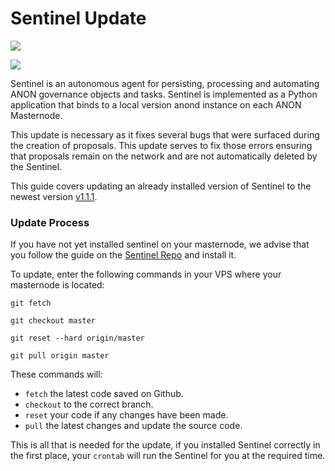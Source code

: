 # Sentinel Update

[![](https://img.shields.io/badge/Sentinel-v1.1.1-green.svg)](https://github.com/anonymousbitcoin/sentinel/releases/tag/v1.1.1)

[![](https://img.shields.io/badge/ANON-1.3.0-green.svg)](https://github.com/anonymousbitcoin/anon/releases/tag/v1.3.0)

Sentinel is an autonomous agent for persisting, processing and automating ANON governance objects and tasks. Sentinel is implemented as a Python application that binds to a local version anond instance on each ANON Masternode.

This update is necessary as it fixes several bugs that were surfaced during the creation of proposals. This update serves to fix those errors ensuring that proposals remain on the network and are not automatically deleted by the Sentinel.

This guide covers updating an already installed version of Sentinel to the newest version [v1.1.1](https://github.com/anonymousbitcoin/sentinel/releases/tag/v1.1.1).

### Update Process

If you have not yet installed sentinel on your masternode, we advise that you follow the guide on the [Sentinel Repo](https://github.com/anonymousbitcoin/sentinel) and install it.

To update, enter the following commands in your VPS where your masternode is located:

```
git fetch 

git checkout master

git reset --hard origin/master

git pull origin master
```

These commands will:

- `fetch` the latest code saved on Github. 
- `checkout` to the correct branch.
- `reset` your code if any changes have been made.
- `pull` the latest changes and update the source code.

This is all that is needed for the update, if you installed Sentinel correctly in the first place, your `crontab` will run the Sentinel for you at the required time.

